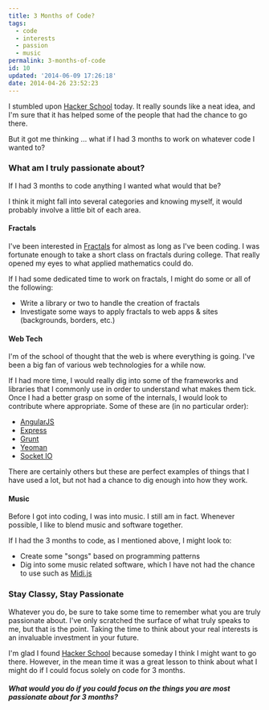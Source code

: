 ```yaml
---
title: 3 Months of Code?
tags: 
  - code
  - interests
  - passion
  - music
permalink: 3-months-of-code
id: 10
updated: '2014-06-09 17:26:18'
date: 2014-04-26 23:52:23
---
```


I stumbled upon [Hacker School](https://www.hackerschool.com/) today. It really sounds like a neat idea, and I'm sure that it has helped some of the people that had the chance to go there.

But it got me thinking ... what if I had 3 months to work on whatever code I wanted to?

### What am I truly passionate about?

If I had 3 months to code anything I wanted what would that be?

I think it might fall into several categories and knowing myself, it would probably involve a little bit of each area.

#### Fractals

I've been interested in [Fractals](http://en.wikipedia.org/wiki/Fractal) for almost as long as I've been coding. I was fortunate enough to take a short class on fractals during college. That really opened my eyes to what applied mathematics could do.

If I had some dedicated time to work on fractals, I might do some or all of the following:

 - Write a library or two to handle the creation of fractals
 - Investigate some ways to apply fractals to web apps & sites (backgrounds, borders, etc.)
 
#### Web Tech

I'm of the school of thought that the web is where everything is going. I've been a big fan of various web technologies for a while now. 

If I had more time, I would really dig into some of the frameworks and libraries that I commonly use in order to understand what makes them tick. Once I had a better grasp on some of the internals, I would look to contribute where appropriate. Some of these are (in no particular order): 

 - [AngularJS](https://angularjs.org/)
 - [Express](http://expressjs.com/)
 - [Grunt](http://gruntjs.com/)
 - [Yeoman](http://yeoman.io/)
 - [Socket IO](http://socket.io/)

There are certainly others but these are perfect examples of things that I have used a lot, but not had a chance to dig enough into how they work.

#### Music

Before I got into coding, I was into music. I still am in fact. Whenever possible, I like to blend music and software together. 

If I had the 3 months to code, as I mentioned above, I might look to:

 - Create some "songs" based on programming patterns
 - Dig into some music related software, which I have not had the chance to use such as [Midi.js](https://github.com/mudcube/MIDI.js)

### Stay Classy, Stay Passionate

Whatever you do, be sure to take some time to remember what you are truly passionate about. I've only scratched the surface of what truly speaks to me, but that is the point. Taking the time to think about your real interests is an invaluable investment in your future. 

I'm glad I found [Hacker School](https://www.hackerschool.com/) because someday I think I might want to go there. However, in the mean time it was a great lesson to think about what I might do if I could focus solely on code for 3 months.

##### What would you do if you could focus on the things you are most passionate about for 3 months?